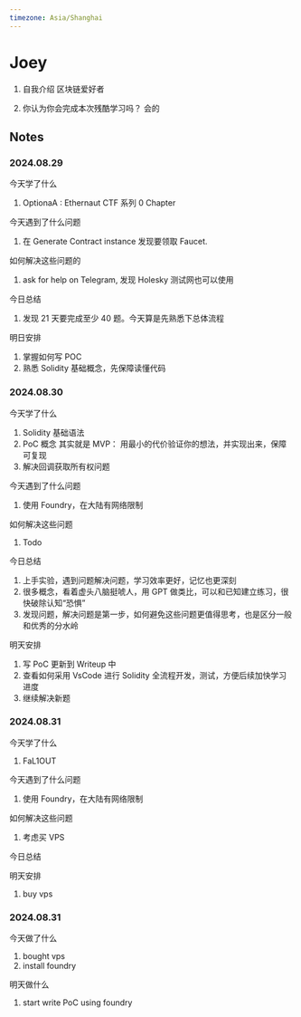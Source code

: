 ```yaml
---
timezone: Asia/Shanghai
---
```


# Joey

1. 自我介绍
   区块链爱好者

2. 你认为你会完成本次残酷学习吗？
   会的

## Notes

<!-- Content_START -->

### 2024.08.29

今天学了什么

1. OptionaA : Ethernaut CTF 系列 0 Chapter

今天遇到了什么问题

1. 在 Generate Contract instance 发现要领取 Faucet.

如何解决这些问题的

1. ask for help on Telegram, 发现 Holesky 测试网也可以使用

今日总结

1. 发现 21 天要完成至少 40 题。今天算是先熟悉下总体流程

明日安排

1. 掌握如何写 POC
2. 熟悉 Solidity 基础概念，先保障读懂代码

### 2024.08.30

今天学了什么

1. Solidity 基础语法
2. PoC 概念
   其实就是 MVP： 用最小的代价验证你的想法，并实现出来，保障可复现
3. 解决回调获取所有权问题

今天遇到了什么问题

1. 使用 Foundry，在大陆有网络限制

如何解决这些问题

1. Todo

今日总结

1. 上手实验，遇到问题解决问题，学习效率更好，记忆也更深刻
2. 很多概念，看着虚头八脑挺唬人，用 GPT 做类比，可以和已知建立练习，很快破除认知“恐惧”
3. 发现问题，解决问题是第一步，如何避免这些问题更值得思考，也是区分一般和优秀的分水岭

明天安排

1. 写 PoC 更新到 Writeup 中
2. 查看如何采用 VsCode 进行 Solidity 全流程开发，测试，方便后续加快学习进度
3. 继续解决新题

### 2024.08.31

今天学了什么

1. FaL1OUT

今天遇到了什么问题

1. 使用 Foundry，在大陆有网络限制

如何解决这些问题

1. 考虑买 VPS

今日总结

明天安排

1. buy vps

### 2024.08.31

今天做了什么

1. bought vps
2. install foundry

明天做什么

1. start write PoC using foundry

<!-- Content_END -->

